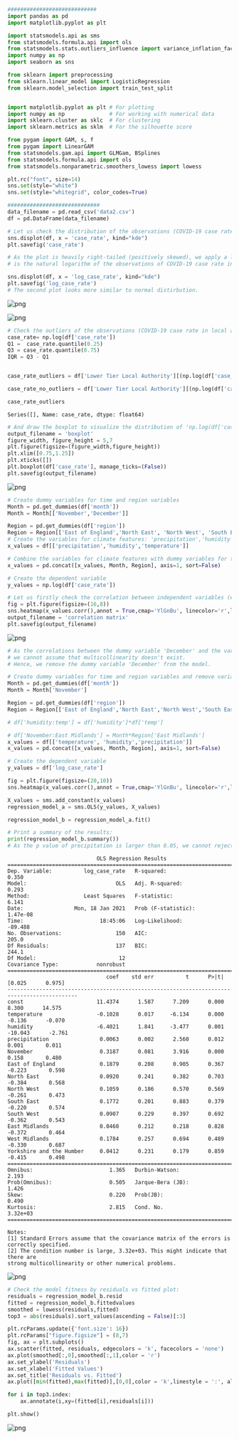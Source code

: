 ```python
############################
import pandas as pd
import matplotlib.pyplot as plt

import statsmodels.api as sms
from statsmodels.formula.api import ols
from statsmodels.stats.outliers_influence import variance_inflation_factor
import numpy as np
import seaborn as sns

from sklearn import preprocessing
from sklearn.linear_model import LogisticRegression
from sklearn.model_selection import train_test_split


import matplotlib.pyplot as plt # For plotting
import numpy as np              # For working with numerical data
import sklearn.cluster as sklc  # For clustering
import sklearn.metrics as sklm  # For the silhouette score

from pygam import GAM, s, f
from pygam import LinearGAM
from statsmodels.gam.api import GLMGam, BSplines
from statsmodels.formula.api import ols
from statsmodels.nonparametric.smoothers_lowess import lowess

plt.rc("font", size=14)
sns.set(style="white")
sns.set(style="whitegrid", color_codes=True)

#############################
data_filename = pd.read_csv('data2.csv')
df = pd.DataFrame(data_filename)

```


```python
# Let us check the distribution of the observations (COVID-19 case rate in local authority area i of England) we investigate
sns.displot(df, x = 'case_rate', kind="kde")
plt.savefig('case_rate')

# As the plot is heavily right-tailed (positively skewed), we apply a log-linear model in the analysis where the new dependent variable 
# is the natural logarithm of the observations of COVID-19 case rate in local authority area i of England

sns.displot(df, x = 'log_case_rate', kind="kde")
plt.savefig('log_case_rate')
# The second plot looks more similar to normal distirbution.
```


    
![png](output_1_0.png)
    



    
![png](output_1_1.png)
    



```python
# Check the outliers of the observations (COVID-19 case rate in local authority area i of England in month j)
case_rate= np.log(df['case_rate'])
Q1 =  case_rate.quantile(0.25)
Q3 = case_rate.quantile(0.75)
IQR = Q3 - Q1


case_rate_outliers = df['Lower Tier Local Authority'][(np.log(df['case_rate']) < Q1-1.5*IQR ) | (np.log(df['case_rate']) > Q3+1.5*IQR)]

case_rate_no_outliers = df['Lower Tier Local Authority'][(np.log(df['case_rate']) > Q1-1.5*IQR ) | (np.log(df['case_rate']) < Q3+1.5*IQR)]

case_rate_outliers
```




    Series([], Name: case_rate, dtype: float64)




```python
# And draw the boxplot to visualize the distribution of 'np.log(df['case_rate'])':
output_filename = 'boxplot'
figure_width, figure_height = 5,7
plt.figure(figsize=(figure_width,figure_height))
plt.xlim([0.75,1.25])
plt.xticks([])
plt.boxplot(df['case_rate'], manage_ticks=(False))
plt.savefig(output_filename)
```


    
![png](output_3_0.png)
    



```python
# Create dummy variables for time and region variables
Month = pd.get_dummies(df['month'])
Month = Month[['November','December']]

Region = pd.get_dummies(df['region'])
Region = Region[['East of England','North East', 'North West', 'South East', 'South West', 'East Midlands', 'West Midlands','Yorkshire and the Humber']]
# Create the variables for climate features: 'precipitation','humidity' and 'temp'
x_values = df[['precipitation','humidity','temperature']]

# Combine the variables for climate features with dummy variables for time and region variables
x_values = pd.concat([x_values, Month, Region], axis=1, sort=False)

# Create the dependent variable
y_values = np.log(df['case_rate'])
```


```python
# Let us firstly check the correlation between independent variables (e.g. create a heat map)
fig = plt.figure(figsize=(16,8))
sns.heatmap(x_values.corr(),annot = True,cmap='YlGnBu', linecolor='r',linewidth=0.5)
output_filename = 'correlation matrix'
plt.savefig(output_filename)
```


    
![png](output_5_0.png)
    



```python
# As the correlations between the dummy variable 'December' and the variable of temperature is larger than 0.07,
# we cannot assume that multicollinearity doesn't exist.
# Hence, we remove the dummy variable 'December' from the model.

# Create dummy variables for time and region variables and remove variables for 'December'
Month = pd.get_dummies(df['month'])
Month = Month['November']

Region = pd.get_dummies(df['region'])
Region = Region[['East of England','North East','North West','South East','South West','East Midlands','West Midlands','Yorkshire and the Humber']]

# df['humidity:temp'] = df['humidity']*df['temp']

# df['November:East Midlands'] = Month*Region['East Midlands']
x_values = df[['temperature', 'humidity','precipitation']]
x_values = pd.concat([x_values, Month, Region], axis=1, sort=False)

# Create the dependent variable
y_values = df['log_case_rate']

fig = plt.figure(figsize=(20,10))
sns.heatmap(x_values.corr(),annot = True,cmap='YlGnBu', linecolor='r',linewidth=0.5)

X_values = sms.add_constant(x_values)
regression_model_a = sms.OLS(y_values, X_values)

regression_model_b = regression_model_a.fit()

# Print a summary of the results:
print(regression_model_b.summary())
# As the p value of precipitation is larger than 0.05, we cannot reject the null hypothesis and remove precipitation from the model.
```

                                OLS Regression Results                            
    ==============================================================================
    Dep. Variable:          log_case_rate   R-squared:                       0.350
    Model:                            OLS   Adj. R-squared:                  0.293
    Method:                 Least Squares   F-statistic:                     6.141
    Date:                Mon, 18 Jan 2021   Prob (F-statistic):           1.47e-08
    Time:                        18:45:06   Log-Likelihood:                -89.488
    No. Observations:                 150   AIC:                             205.0
    Df Residuals:                     137   BIC:                             244.1
    Df Model:                          12                                         
    Covariance Type:            nonrobust                                         
    ============================================================================================
                                   coef    std err          t      P>|t|      [0.025      0.975]
    --------------------------------------------------------------------------------------------
    const                       11.4374      1.587      7.209      0.000       8.300      14.575
    temperature                 -0.1028      0.017     -6.134      0.000      -0.136      -0.070
    humidity                    -6.4021      1.841     -3.477      0.001     -10.043      -2.761
    precipitation                0.0063      0.002      2.560      0.012       0.001       0.011
    November                     0.3187      0.081      3.916      0.000       0.158       0.480
    East of England              0.1879      0.208      0.905      0.367      -0.223       0.598
    North East                   0.0920      0.241      0.382      0.703      -0.384       0.568
    North West                   0.1059      0.186      0.570      0.569      -0.261       0.473
    South East                   0.1772      0.201      0.883      0.379      -0.220       0.574
    South West                   0.0907      0.229      0.397      0.692      -0.362       0.543
    East Midlands                0.0460      0.212      0.218      0.828      -0.372       0.464
    West Midlands                0.1784      0.257      0.694      0.489      -0.330       0.687
    Yorkshire and the Humber     0.0412      0.231      0.179      0.859      -0.415       0.498
    ==============================================================================
    Omnibus:                        1.365   Durbin-Watson:                   2.193
    Prob(Omnibus):                  0.505   Jarque-Bera (JB):                1.426
    Skew:                           0.220   Prob(JB):                        0.490
    Kurtosis:                       2.815   Cond. No.                     3.32e+03
    ==============================================================================
    
    Notes:
    [1] Standard Errors assume that the covariance matrix of the errors is correctly specified.
    [2] The condition number is large, 3.32e+03. This might indicate that there are
    strong multicollinearity or other numerical problems.
    


    
![png](output_6_1.png)
    



```python
# Check the model fitness by residuals vs fitted plot:
residuals = regression_model_b.resid
fitted = regression_model_b.fittedvalues
smoothed = lowess(residuals,fitted)
top3 = abs(residuals).sort_values(ascending = False)[:3]

plt.rcParams.update({'font.size': 16})
plt.rcParams["figure.figsize"] = (8,7)
fig, ax = plt.subplots()
ax.scatter(fitted, residuals, edgecolors = 'k', facecolors = 'none')
ax.plot(smoothed[:,0],smoothed[:,1],color = 'r')
ax.set_ylabel('Residuals')
ax.set_xlabel('Fitted Values')
ax.set_title('Residuals vs. Fitted')
ax.plot([min(fitted),max(fitted)],[0,0],color = 'k',linestyle = ':', alpha = .3)

for i in top3.index:
    ax.annotate(i,xy=(fitted[i],residuals[i]))

plt.show()

```


    
![png](output_7_0.png)
    

